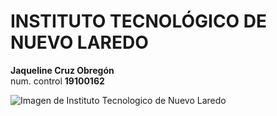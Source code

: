# INSTITUTO TECNOLÓGICO DE NUEVO LAREDO 
**Jaqueline Cruz Obregón**  
num. control **19100162**  

![Imagen de Instituto Tecnologico de Nuevo Laredo](https://lh3.googleusercontent.com/proxy/evoPT9Hy3wV7zTIAPQXkZZxk13wjzBwCrdaD0jL0p3Tedo2MPsQqPsvptT0vWbeVf5bWZ-rwV1Tc-duJMBjjtWSNo4dJNS8NlIBsOFyyMHiUT9U)
